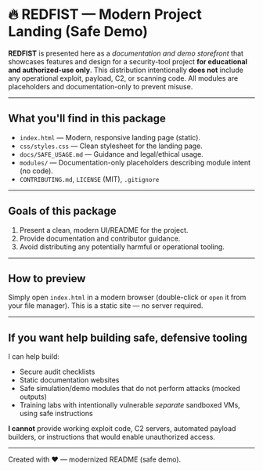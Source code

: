 # 🔥 REDFIST — Modern Project Landing (Safe Demo)

**REDFIST** is presented here as a *documentation and demo storefront* that showcases
features and design for a security-tool project **for educational and authorized-use only**.
This distribution intentionally **does not** include any operational exploit, payload,
C2, or scanning code. All modules are placeholders and documentation-only to prevent misuse.

---
## What you'll find in this package
- `index.html` — Modern, responsive landing page (static).
- `css/styles.css` — Clean stylesheet for the landing page.
- `docs/SAFE_USAGE.md` — Guidance and legal/ethical usage.
- `modules/` — Documentation-only placeholders describing module intent (no code).
- `CONTRIBUTING.md`, `LICENSE` (MIT), `.gitignore`

---
## Goals of this package
1. Present a clean, modern UI/README for the project.
2. Provide documentation and contributor guidance.
3. Avoid distributing any potentially harmful or operational tooling.

---
## How to preview
Simply open `index.html` in a modern browser (double-click or `open` it from your file manager).
This is a static site — no server required.

---
## If you want help building safe, defensive tooling
I can help build:
- Secure audit checklists
- Static documentation websites
- Safe simulation/demo modules that do not perform attacks (mocked outputs)
- Training labs with intentionally vulnerable *separate* sandboxed VMs, using safe instructions

**I cannot** provide working exploit code, C2 servers, automated payload builders, or instructions
that would enable unauthorized access.

---
Created with ❤️ — modernized README (safe demo).
